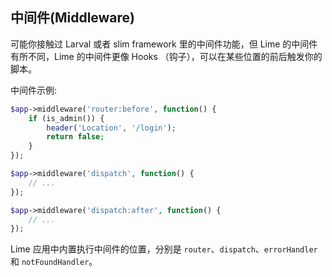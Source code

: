 ## 中间件(Middleware)

可能你接触过 Larval 或者 slim framework 里的中间件功能，但 Lime 的中间件有所不同，Lime 的中间件更像 Hooks （钩子），可以在某些位置的前后触发你的脚本。

中间件示例:

```php
$app->middleware('router:before', function() {
    if (is_admin()) {
        header('Location', '/login');
        return false;
    }
});

$app->middleware('dispatch', function() {
    // ...
});

$app->middleware('dispatch:after', function() {
    // ...
});
```

Lime 应用中内置执行中间件的位置，分别是 `router`、`dispatch`、`errorHandler` 和 `notFoundHandler`。